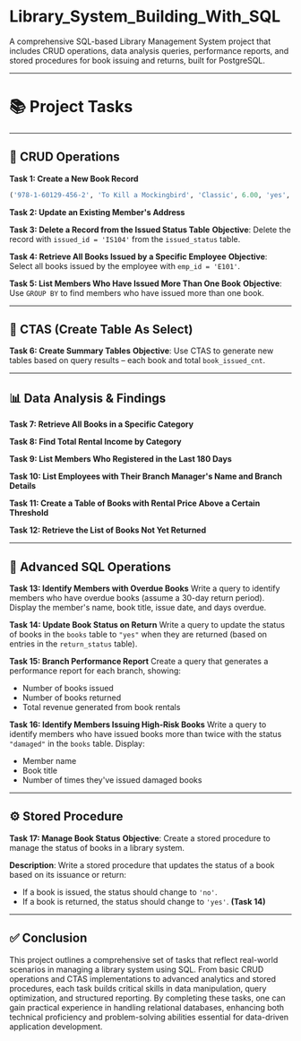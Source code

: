 # Library_System_Building_With_SQL
A comprehensive SQL-based Library Management System project that includes CRUD operations, data analysis queries, performance reports, and stored procedures for book issuing and returns, built for PostgreSQL.

---

# 📚 **Project Tasks**

---

## 🔧 **CRUD Operations**

**Task 1: Create a New Book Record**

```sql
('978-1-60129-456-2', 'To Kill a Mockingbird', 'Classic', 6.00, 'yes', 'Harper Lee', 'J.B. Lippincott & Co.')
```

**Task 2: Update an Existing Member's Address**

**Task 3: Delete a Record from the Issued Status Table**
**Objective**: Delete the record with `issued_id = 'IS104'` from the `issued_status` table.

**Task 4: Retrieve All Books Issued by a Specific Employee**
**Objective**: Select all books issued by the employee with `emp_id = 'E101'`.

**Task 5: List Members Who Have Issued More Than One Book**
**Objective**: Use `GROUP BY` to find members who have issued more than one book.

---

## 📑 **CTAS (Create Table As Select)**

**Task 6: Create Summary Tables**
**Objective**: Use CTAS to generate new tables based on query results – each book and total `book_issued_cnt`.

---

## 📊 **Data Analysis & Findings**

**Task 7: Retrieve All Books in a Specific Category**

**Task 8: Find Total Rental Income by Category**

**Task 9: List Members Who Registered in the Last 180 Days**

**Task 10: List Employees with Their Branch Manager's Name and Branch Details**

**Task 11: Create a Table of Books with Rental Price Above a Certain Threshold**

**Task 12: Retrieve the List of Books Not Yet Returned**

---

## 🧠 **Advanced SQL Operations**

**Task 13: Identify Members with Overdue Books**
Write a query to identify members who have overdue books (assume a 30-day return period). Display the member's name, book title, issue date, and days overdue.

**Task 14: Update Book Status on Return**
Write a query to update the status of books in the `books` table to `"yes"` when they are returned (based on entries in the `return_status` table).

**Task 15: Branch Performance Report**
Create a query that generates a performance report for each branch, showing:

* Number of books issued
* Number of books returned
* Total revenue generated from book rentals

**Task 16: Identify Members Issuing High-Risk Books**
Write a query to identify members who have issued books more than twice with the status `"damaged"` in the `books` table. Display:

* Member name
* Book title
* Number of times they've issued damaged books

---

## ⚙️ **Stored Procedure**  

**Task 17: Manage Book Status**
**Objective**: Create a stored procedure to manage the status of books in a library system.

**Description**:
Write a stored procedure that updates the status of a book based on its issuance or return:

* If a book is issued, the status should change to `'no'`.
* If a book is returned, the status should change to `'yes'`. **(Task 14)**

---
## ✅ Conclusion
This project outlines a comprehensive set of tasks that reflect real-world scenarios in managing a library system using SQL. From basic CRUD operations and CTAS implementations to advanced analytics and stored procedures, each task builds critical skills in data manipulation, query optimization, and structured reporting. By completing these tasks, one can gain practical experience in handling relational databases, enhancing both technical proficiency and problem-solving abilities essential for data-driven application development.
